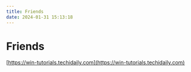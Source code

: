 ```yaml
---
title: Friends
date: 2024-01-31 15:13:18
---
```


# Friends

[https://win-tutorials.techidaily.com](https://win-tutorials.techidaily.com)